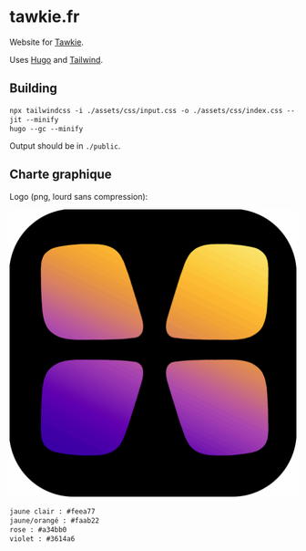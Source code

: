 # tawkie.fr
Website for [Tawkie][tawkie].

Uses [Hugo][hugo] and [Tailwind][tailwindcss].

[tawkie]: https://www.tawkie.fr/
[hugo]: https://gohugo.io/
[tailwindcss]: https://tailwindcss.com/docs/

## Building

```
npx tailwindcss -i ./assets/css/input.css -o ./assets/css/index.css --jit --minify
hugo --gc --minify
```

Output should be in `./public`.

## Charte graphique

Logo (png, lourd sans compression):

![logo](./logo-v1.2-lourd.png)

```
jaune clair : #feea77
jaune/orangé : #faab22
rose : #a34bb0
violet : #3614a6
```
